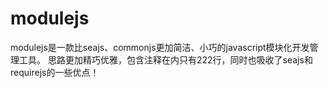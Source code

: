 modulejs
========

modulejs是一款比seajs、commonjs更加简洁、小巧的javascript模块化开发管理工具。
思路更加精巧优雅，包含注释在内只有222行，同时也吸收了seajs和requirejs的一些优点！



